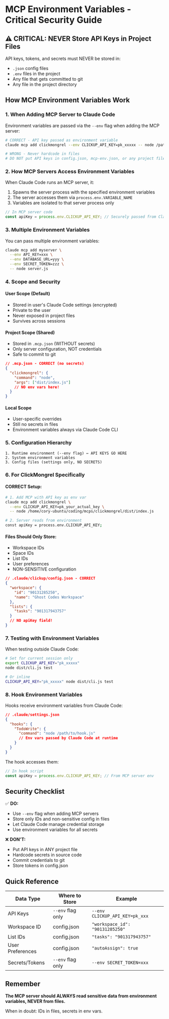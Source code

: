 # MCP Environment Variables - Critical Security Guide

## ⚠️ CRITICAL: NEVER Store API Keys in Project Files

API keys, tokens, and secrets must NEVER be stored in:
- `.json` config files
- `.env` files in the project
- Any file that gets committed to git
- Any file in the project directory

## How MCP Environment Variables Work

### 1. When Adding MCP Server to Claude Code

Environment variables are passed via the `--env` flag when adding the MCP server:

```bash
# CORRECT - API key passed as environment variable
claude mcp add clickmongrel --env CLICKUP_API_KEY=pk_xxxxx -- node /path/to/clickmongrel/dist/index.js

# WRONG - Never hardcode in files
# DO NOT put API keys in config.json, mcp-env.json, or any project file
```

### 2. How MCP Servers Access Environment Variables

When Claude Code runs an MCP server, it:
1. Spawns the server process with the specified environment variables
2. The server accesses them via `process.env.VARIABLE_NAME`
3. Variables are isolated to that server process only

```typescript
// In MCP server code
const apiKey = process.env.CLICKUP_API_KEY; // Securely passed from Claude Code
```

### 3. Multiple Environment Variables

You can pass multiple environment variables:

```bash
claude mcp add myserver \
  --env API_KEY=xxx \
  --env DATABASE_URL=yyy \
  --env SECRET_TOKEN=zzz \
  -- node server.js
```

### 4. Scope and Security

#### User Scope (Default)
- Stored in user's Claude Code settings (encrypted)
- Private to the user
- Never exposed in project files
- Survives across sessions

#### Project Scope (Shared)
- Stored in `.mcp.json` (WITHOUT secrets)
- Only server configuration, NOT credentials
- Safe to commit to git

```json
// .mcp.json - CORRECT (no secrets)
{
  "clickmongrel": {
    "command": "node",
    "args": ["dist/index.js"]
    // NO env vars here!
  }
}
```

#### Local Scope
- User-specific overrides
- Still no secrets in files
- Environment variables always via Claude Code CLI

### 5. Configuration Hierarchy

```
1. Runtime environment (--env flag) ← API KEYS GO HERE
2. System environment variables
3. Config files (settings only, NO SECRETS)
```

### 6. For ClickMongrel Specifically

#### CORRECT Setup:
```bash
# 1. Add MCP with API key as env var
claude mcp add clickmongrel \
  --env CLICKUP_API_KEY=pk_your_actual_key \
  -- node /home/cory-ubuntu/coding/mcps/clickmongrel/dist/index.js

# 2. Server reads from environment
const apiKey = process.env.CLICKUP_API_KEY;
```

#### Files Should Only Store:
- Workspace IDs
- Space IDs  
- List IDs
- User preferences
- NON-SENSITIVE configuration

```json
// .claude/clickup/config.json - CORRECT
{
  "workspace": {
    "id": "90131285250",
    "name": "Ghost Codes Workspace"
  },
  "lists": {
    "tasks": "901317943757"
  }
  // NO apiKey field!
}
```

### 7. Testing with Environment Variables

When testing outside Claude Code:

```bash
# Set for current session only
export CLICKUP_API_KEY="pk_xxxxx"
node dist/cli.js test

# Or inline
CLICKUP_API_KEY="pk_xxxxx" node dist/cli.js test
```

### 8. Hook Environment Variables

Hooks receive environment variables from Claude Code:

```json
// .claude/settings.json
{
  "hooks": {
    "TodoWrite": {
      "command": "node /path/to/hook.js"
      // Env vars passed by Claude Code at runtime
    }
  }
}
```

The hook accesses them:
```javascript
// In hook script
const apiKey = process.env.CLICKUP_API_KEY; // From MCP server env
```

## Security Checklist

✅ **DO:**
- Use `--env` flag when adding MCP servers
- Store only IDs and non-sensitive config in files
- Let Claude Code manage credential storage
- Use environment variables for all secrets

❌ **DON'T:**
- Put API keys in ANY project file
- Hardcode secrets in source code
- Commit credentials to git
- Store tokens in config.json

## Quick Reference

| Data Type | Where to Store | Example |
|-----------|---------------|---------|
| API Keys | `--env` flag only | `--env CLICKUP_API_KEY=pk_xxx` |
| Workspace ID | config.json | `"workspace_id": "90131285250"` |
| List IDs | config.json | `"tasks": "901317943757"` |
| User Preferences | config.json | `"autoAssign": true` |
| Secrets/Tokens | `--env` flag only | `--env SECRET_TOKEN=xxx` |

## Remember

**The MCP server should ALWAYS read sensitive data from environment variables, NEVER from files.**

When in doubt: IDs in files, secrets in env vars.